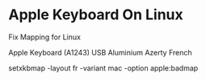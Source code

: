 # Apple Keyboard On Linux

Fix Mapping for Linux

Apple Keyboard (A1243) USB Aluminium Azerty French

setxkbmap -layout fr -variant mac -option apple:badmap
